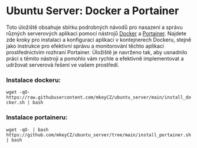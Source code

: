 # Ubuntu Server: Docker a Portainer

Toto úložiště obsahuje sbírku podrobných návodů pro nasazení a správu různých serverových aplikací pomocí nástrojů [Docker](https://www.docker.com/) a [Portainer](https://www.portainer.io/). Najdete zde kroky pro instalaci a konfiguraci aplikací v kontejnerech Dockeru, stejně jako instrukce pro efektivní správu a monitorování těchto aplikací prostřednictvím rozhraní Portainer. Úložiště je navrženo tak, aby usnadnilo práci s těmito nástroji a pomohlo vám rychle a efektivně implementovat a udržovat serverová řešení ve vašem prostředí.

### Instalace dockeru:
`wget -qO- https://raw.githubusercontent.com/mkeyCZ/ubuntu_server/main/install_docker.sh | bash`

### Instalace portaineru:
`wget -qO- | bash https://github.com/mkeyCZ/ubuntu_server/tree/main/install_portainer.sh | bash`
